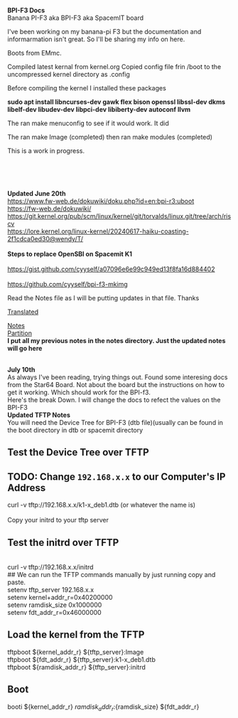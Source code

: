 **BPI-F3 Docs**
<br>
Banana PI-F3 aka BPI-F3 aka SpacemIT board<br>

I've been working on my banana-pi F3 but the documentation and informarmation isn't great. So I'll be sharing my info on here.

Boots from EMmc.

Compiled latest kernal from kernel.org
Copied config file frin /boot to the uncompressed kernel directory as .config

Before compiling the kernel I installed these packages

**sudo apt install libncurses-dev gawk flex bison openssl libssl-dev dkms libelf-dev libudev-dev libpci-dev libiberty-dev autoconf llvm**

The ran make menuconfig to see if it would work. It did

The ran make Image  (completed)
then ran make modules (completed)

This is a work in progress.<br>
<br>

<br>
<br>

**Updated June 20th**
<br>
https://www.fw-web.de/dokuwiki/doku.php?id=en:bpi-r3:uboot
<br>
https://fw-web.de/dokuwiki/
<br>
https://git.kernel.org/pub/scm/linux/kernel/git/torvalds/linux.git/tree/arch/riscv
<br>
https://lore.kernel.org/linux-kernel/20240617-haiku-coasting-2f1cdca0ed30@wendy/T/
<br>
<br>
**Steps to replace OpenSBI on Spacemit K1**
<br>
<br>
https://gist.github.com/cyyself/a07096e6e99c949ed13f8fa16d884402
<br>
<br>
https://github.com/cyyself/bpi-f3-mkimg

Read the Notes file as I will be putting updates in that file.
Thanks

[Translated](translated/readme.md)

[Notes](notes/readme.md)<br>
[Partition](partition/readme.md)
<br>
**I put all my previous notes in the notes directory. Just the updated notes will go here**
<br>
<br>


**July 10th**
<br>
As always I've been reading, trying things out. Found some interesing docs from the Star64 Board. Not about the board but the instructions on how to get it working. Which should work for the BPI-f3.
<br>
Here's the break Down. I will change the docs to refect the values on the BPI-F3<br>
**Updated TFTP Notes**
<br>
You will need the Device Tree for BPI-F3 (dtb file)(usually can be found in the boot directory in dtb or spacemit directory<br>
## Test the Device Tree over TFTP
## TODO: Change `192.168.x.x` to our Computer's IP Address
curl -v tftp://192.168.x.x/k1-x_deb1.dtb (or whatever the name is)<br>
<br>
Copy your initrd to your tftp server<br>
## Test the initrd over TFTP
<br>
curl -v tftp://192.168.x.x/initrd
<br>
## We can run the TFTP commands manually by just running copy and paste.
<br>
setenv tftp_server 192.168.x.x<br>
setenv kernel+addr_r=0x40200000<br>
setenv ramdisk_size 0x1000000<br>
setenv fdt_addr_r=0x46000000<br>


## Load the kernel from the TFTP<br>
tftpboot ${kernel_addr_r} ${tftp_server}:Image<br>
tftpboot ${fdt_addr_r} ${tftp_server}:k1-x_deb1.dtb<br>
tftpboot ${ramdisk_addr_r} ${tftp_server}:initrd<br>
## Boot
booti ${kernel_addr_r} ${ramdisk_addr_r}:${ramdisk_size} ${fdt_addr_r}<br>


